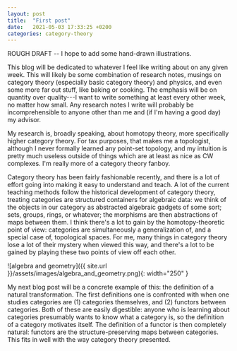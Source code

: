```yaml
---
layout: post
title:  "First post"
date:   2021-05-03 17:33:25 +0200
categories: category-theory
---
```


ROUGH DRAFT -- I hope to add some hand-drawn illustrations.

This blog will be dedicated to whatever I feel like writing about on any given
week. This will likely be some combination of research notes, musings on
category theory (especially basic category theory) and physics, and even some
more far out stuff, like baking or cooking. The emphasis will be on quantity
over quality---I want to write something at least every other week, no matter
how small. Any research notes I write will probably be incomprehensible to
anyone other than me and (if I'm having a good day) my advisor.

My research is, broadly speaking, about homotopy theory, more specifically
higher category theory. For tax purposes, that makes me a topologist, although
I never formally learned any point-set topology, and my intuition is pretty
much useless outside of things which are at least as nice as CW complexes. I'm
really more of a category theory fanboy.

Category theory has been fairly fashionable recently, and there is a lot of
effort going into making it easy to understand and teach. A lot of the current
teaching methods follow the historical development of category theory, treating
categories are structured containers for algebraic data: we think of the
objects in our category as abstracted algebraic gadgets of some sort; sets,
groups, rings, or whatever; the morphisms are then abstractions of maps between
them. I think there's a lot to gain by the homotopy-theoretic point of view:
categories are simultaneously a generalization of, and a special case of,
topological spaces.  For me, many things in category theory lose a lot of their
mystery when viewed this way, and there's a lot to be gained by playing these
two points of view off each other.

![algebra and geometry]({{ site.url }}/assets/images/algebra_and_geometry.png){: width="250" }

My next blog post will be a concrete example of this: the
definition of a natural transformation. The first definitions one is confronted
with when one studies categories are (1) categories themselves, and (2)
functors between categories. Both of these are easily digestible: anyone who is
learning about categories presumably wants to know what a category is, so the
definition of a category motivates itself. The definition of a functor is then
completely natural: functors are the structure-preserving maps between
categories. This fits in well with the way category theory presented.
